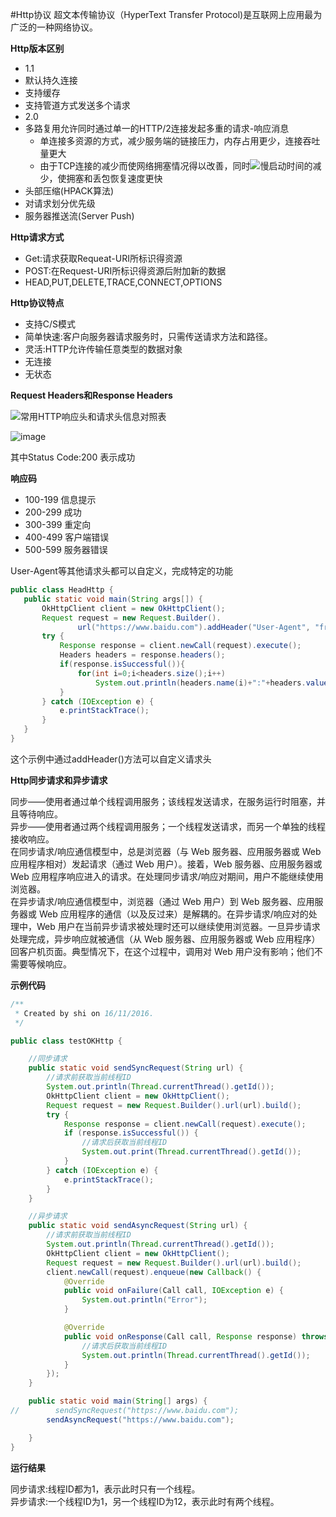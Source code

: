 #Http协议
超文本传输协议（HyperText Transfer Protocol)是互联网上应用最为广泛的一种网络协议。


**Http版本区别**
 * 1.1
  * 默认持久连接
  * 支持缓存
  * 支持管道方式发送多个请求
 * 2.0
  * 多路复用允许同时通过单一的HTTP/2连接发起多重的请求-响应消息
    * 单连接多资源的方式，减少服务端的链接压力，内存占用更少，连接吞吐量更大
    * 由于TCP连接的减少而使网络拥塞情况得以改善，同时![慢启动](http://blog.csdn.net/wykwdy007/article/details/6720254)时间的减少，使拥塞和丢包恢复速度更快
  * 头部压缩(HPACK算法)
  * 对请求划分优先级
  * 服务器推送流(Server Push)

**Http请求方式**
 * Get:请求获取Requeat-URI所标识得资源
 * POST:在Request-URI所标识得资源后附加新的数据
 * HEAD,PUT,DELETE,TRACE,CONNECT,OPTIONS
 
**Http协议特点**
 * 支持C/S模式
 * 简单快速:客户向服务器请求服务时，只需传送请求方法和路径。
 * 灵活:HTTP允许传输任意类型的数据对象
 * 无连接
 * 无状态
 
**Request Headers和Response Headers**
 
 ![常用HTTP响应头和请求头信息对照表](http://tools.jb51.net/table/http_header)
 
 ![image](https://github.com/shishengjia/Android-NetworkArchitecture-Design/blob/master/Headers.jpg)
 
 其中Status Code:200 表示成功
 
 **响应码**
  * 100-199 信息提示
  * 200-299 成功
  * 300-399 重定向
  * 400-499 客户端错误
  * 500-599 服务器错误
 
 User-Agent等其他请求头都可以自定义，完成特定的功能
 
 ```java
 public class HeadHttp {
    public static void main(String args[]) {
        OkHttpClient client = new OkHttpClient();
        Request request = new Request.Builder().
                url("https://www.baidu.com").addHeader("User-Agent", "from shishengjia").build();
        try {
            Response response = client.newCall(request).execute();
            Headers headers = response.headers();
            if(response.isSuccessful()){
                for(int i=0;i<headers.size();i++)
                    System.out.println(headers.name(i)+":"+headers.value(i));//打印响应头
            }
        } catch (IOException e) {
            e.printStackTrace();
        }
    }
}
 ```
 这个示例中通过addHeader()方法可以自定义请求头
 
**Http同步请求和异步请求**
 
同步——使用者通过单个线程调用服务；该线程发送请求，在服务运行时阻塞，并且等待响应。<br>
异步——使用者通过两个线程调用服务；一个线程发送请求，而另一个单独的线程接收响应。<br>
在同步请求/响应通信模型中，总是浏览器（与 Web 服务器、应用服务器或 Web 应用程序相对）发起请求（通过 Web 用户）。接着，Web 服务器、应用服务器或  Web 应用程序响应进入的请求。在处理同步请求/响应对期间，用户不能继续使用浏览器。<br>
在异步请求/响应通信模型中，浏览器（通过 Web 用户）到 Web 服务器、应用服务器或 Web 应用程序的通信（以及反过来）是解耦的。在异步请求/响应对的处理中，Web 用户在当前异步请求被处理时还可以继续使用浏览器。一旦异步请求处理完成，异步响应就被通信（从 Web 服务器、应用服务器或 Web 应用程序）回客户机页面。典型情况下，在这个过程中，调用对 Web 用户没有影响；他们不需要等候响应。

**示例代码**

```java
/**
 * Created by shi on 16/11/2016.
 */

public class testOKHttp {

    //同步请求
    public static void sendSyncRequest(String url) {
        //请求前获取当前线程ID
        System.out.println(Thread.currentThread().getId());
        OkHttpClient client = new OkHttpClient();
        Request request = new Request.Builder().url(url).build();
        try {
            Response response = client.newCall(request).execute();
            if (response.isSuccessful()) {
                //请求后获取当前线程ID
                System.out.print(Thread.currentThread().getId());
            }
        } catch (IOException e) {
            e.printStackTrace();
        }
    }

    //异步请求
    public static void sendAsyncRequest(String url) {
        //请求前获取当前线程ID
        System.out.println(Thread.currentThread().getId());
        OkHttpClient client = new OkHttpClient();
        Request request = new Request.Builder().url(url).build();
        client.newCall(request).enqueue(new Callback() {
            @Override
            public void onFailure(Call call, IOException e) {
                System.out.println("Error");
            }

            @Override
            public void onResponse(Call call, Response response) throws IOException {
                //请求后获取当前线程ID
                System.out.println(Thread.currentThread().getId());
            }
        });
    }

    public static void main(String[] args) {
//        sendSyncRequest("https://www.baidu.com");
        sendAsyncRequest("https://www.baidu.com");

    }
}
```
**运行结果**

同步请求:线程ID都为1，表示此时只有一个线程。<br>
异步请求:一个线程ID为1，另一个线程ID为12，表示此时有两个线程。<br>



